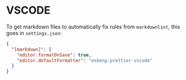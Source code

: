 # VSCODE

To get markdown files to automatically fix rules from `markdownlint`,
this goes in `settings.json`:

```json
{
  "[markdown]": {
    "editor.formatOnSave": true,
    "editor.defaultFormatter": "esbenp.prettier-vscode"
  }
}
```

